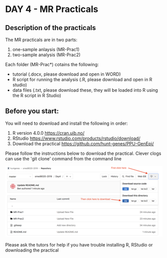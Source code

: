 # DAY 4 - MR Practicals

## Description of the practicals

The MR practicals are in two parts: 
1) one-sample anlaysis (MR-Prac1)
2) two-sample analysis (MR-Prac2)

Each folder (MR-Prac*) cotains the following:
- tutorial (.docx, please download and open in WORD)
- R script for running the analysis (.R, please download and open in R studio)
- data files (.txt, please download these, they will be loaded into R using the R script in R Studio)

## Before you start:

You will need to download and install the following in order:
1) R version 4.0.0
https://cran.uib.no/
2) RStudio
https://www.rstudio.com/products/rstudio/download/
3) Download the practical
https://github.com/hunt-genes/PPU-GenEpi/

Please follow the instructions below to download the practical.
Clever clogs can use the 'git clone' command from the command line 

![Inline image](Screen_Shot_2019-05-22_at_08.33.56.png)

Please ask the tutors for help if you have trouble installing R, RStudio or downloading the practical 



